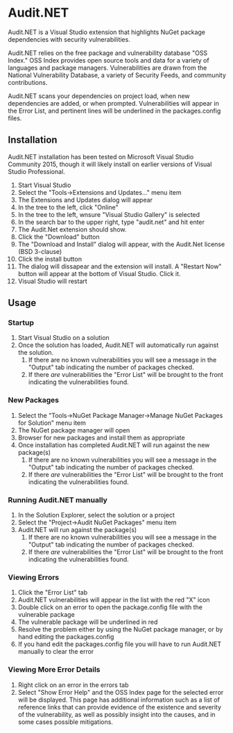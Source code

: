 # Audit.NET #

Audit.NET is a Visual Studio extension that highlights NuGet package dependencies with security vulnerabilities.

Audit.NET relies on the free package and vulnerability database "OSS Index." OSS Index provides open source tools and data for a variety of languages and package managers. Vulnerabilities are drawn from the National Vulnerability Database, a variety of Security Feeds, and community contributions.

Audit.NET scans your dependencies on project load, when new dependencies are added, or when prompted. Vulnerabilities will appear in the Error List, and pertinent lines will be underlined in the packages.config files.

## Installation ##

Audit.NET installation has been tested on Microsoft Visual Studio Community 2015, though it will likely install on earlier versions of Visual Studio Professional.

1. Start Visual Studio
2. Select the "Tools->Extensions and Updates..." menu item
3. The Extensions and Updates dialog will appear
4. In the tree to the left, click "Online"
5. In the tree to the left, wnsure "Visual Studio Gallery" is selected
6. In the search bar to the upper right, type "audit.net" and hit enter
7. The Audit.Net extension should show.
8. Click the "Download" button
9. The "Download and Install" dialog will appear, with the Audit.Net license (BSD 3-clause)
10. Click the install button
11. The dialog will dissapear and the extension will install. A "Restart Now" button will appear at the bottom of Visual Studio. Click it.
12. Visual Studio will restart

## Usage ##

### Startup ###

1. Start Visual Studio on a solution
2. Once the solution has loaded, Audit.NET will automatically run against the solution.
    1. If there are no known vulnerabilities you will see a message in the "Output" tab indicating the number of packages checked.
    2. If there *are* vulnerabilities the "Error List" will be brought to the front indicating the vulnerabilities found.

### New Packages ###

1. Select the "Tools->NuGet Package Manager->Manage NuGet Packages for Solution" menu item
2. The NuGet package manager will open
3. Browser for new packages and install them as appropriate
4. Once installation has completed Audit.NET will run against the new package(s)
    1. If there are no known vulnerabilities you will see a message in the "Output" tab indicating the number of packages checked.
    2. If there *are* vulnerabilities the "Error List" will be brought to the front indicating the vulnerabilities found.

### Running Audit.NET manually ###

1. In the Solution Explorer, select the solution or a project
2. Select the "Project->Audit NuGet Packages" menu item
3. Audit.NET will run against the package(s)
    1. If there are no known vulnerabilities you will see a message in the "Output" tab indicating the number of packages checked.
    2. If there *are* vulnerabilities the "Error List" will be brought to the front indicating the vulnerabilities found.

### Viewing Errors ###

1. Click the "Error List" tab
2. Audit.NET vulnerabilities will appear in the list with the red "X" icon
3. Double click on an error to open the package.config file with the vulnerable package
4. The vulnerable package will be underlined in red
5. Resolve the problem either by using the NuGet package manager, or by hand editing the packages.config
6. If you hand edit the packages.config file you will have to run Audit.NET manually to clear the error

### Viewing More Error Details ###
1. Right click on an error in the errors tab
2. Select "Show Error Help" and the OSS Index page for the selected error will be displayed. This page has additional information such as a list of reference links that can provide evidence of the existence and severity of the vulnerability, as well as possibly insight into the causes, and in some cases possible mitigations.

